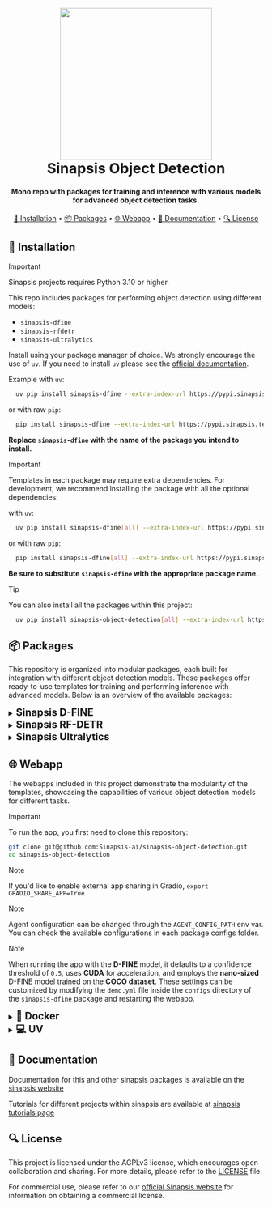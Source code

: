 <h1 align="center">
<br>
<a href="https://sinapsis.tech/">
  <img
    src="https://github.com/Sinapsis-AI/brand-resources/blob/main/sinapsis_logo/4x/logo.png?raw=true"
    alt="" width="300">
</a><br>
Sinapsis Object Detection
<br>
</h1>

<h4 align="center">Mono repo with packages for training and inference with various models for advanced object detection tasks.</h4>

<p align="center">
<a href="#installation">🐍 Installation</a> •
<a href="#packages">📦 Packages</a> •
<a href="#webapp">🌐 Webapp</a> •
<a href="#documentation">📙 Documentation</a> •
<a href="#license">🔍 License</a>
</p>


<h2 id="installation"> 🐍  Installation </h2>

> [!IMPORTANT]
> Sinapsis projects requires Python 3.10 or higher.
>

This repo includes packages for performing object detection using different models:

* <code>sinapsis-dfine</code>
* <code>sinapsis-rfdetr</code>
* <code>sinapsis-ultralytics</code>

Install using your package manager of choice. We strongly encourage the use of <code>uv</code>. If you need to install <code>uv</code> please see the [official documentation](https://docs.astral.sh/uv/getting-started/installation/#installation-methods).

Example with <code>uv</code>:

```bash
  uv pip install sinapsis-dfine --extra-index-url https://pypi.sinapsis.tech
```
 or with raw <code>pip</code>:
```bash
  pip install sinapsis-dfine --extra-index-url https://pypi.sinapsis.tech
```
**Replace `sinapsis-dfine` with the name of the package you intend to install.**



> [!IMPORTANT]
> Templates in each package may require extra dependencies. For development, we recommend installing the package with all the optional dependencies:
>
with <code>uv</code>:

```bash
  uv pip install sinapsis-dfine[all] --extra-index-url https://pypi.sinapsis.tech
```
 or with raw <code>pip</code>:
```bash
  pip install sinapsis-dfine[all] --extra-index-url https://pypi.sinapsis.tech
```
**Be sure to substitute `sinapsis-dfine` with the appropriate package name.**

> [!TIP]
> You can also install all the packages within this project:

```bash
  uv pip install sinapsis-object-detection[all] --extra-index-url https://pypi.sinapsis.tech
```

<h2 id="packages">📦 Packages</h2>

This repository is organized into modular packages, each built for integration with different object detection models. These packages offer ready-to-use templates for training and performing inference with advanced models. Below is an overview of the available packages:

<details>
<summary id="uv"><strong><span style="font-size: 1.4em;">Sinapsis D-FINE</span></strong></summary>

The package provides templates for **fine-tuning** and **inference** with the D-FINE model, enabling advanced **object detection** tasks. It includes:

- **DFINETraining**: A highly flexible template for fine-tuning D-FINE models on custom data.
- **DFINEInference**: A streamlined and efficient template for running trained D-FINE models.

For specific instructions and further details, see the [README.md](https://github.com/Sinapsis-AI/sinapsis-object-detection/blob/main/packages/sinapsis_dfine/README.md).

</details>

<details>
<summary id="uv"><strong><span style="font-size: 1.4em;">Sinapsis RF-DETR</span></strong></summary>

The package provides templates for **training**, **inference**, and **export** with the RF-DETR model, enabling advanced **object detection** tasks. It includes:

- **RFDETRExport** and **RFDETRLargeExport**: Templates for exporting the RFDETRBase and RFDETRLarge models to ONNX format.
- **RFDETRInference** and **RFDETRLargeInference**: Templates designed to perform inference on a set of images using the RFDETRBase and RFDETRLarge models.
- **RFDETRTrain** and **RFDETRLargeTrain**: Templates for training the RFDETRBase and RFDETRLarge models.

For specific instructions and further details, see the [README.md](https://github.com/Sinapsis-AI/sinapsis-object-detection/blob/main/packages/sinapsis_rfdetr/README.md).

</details>

<details>
<summary id="uv"><strong><span style="font-size: 1.4em;">Sinapsis Ultralytics</span></strong></summary>

The package provides templates for **training**, **inference**, **validation**, and **exporting** models with Ultralytics. It includes:

- **UltralyticsTrain**: Template for training Ultralytics models.
- **UltralyticsVal**: Template for validating Ultralytics models.
- **UltralyticsPredict**: Template for generating inference predictions with trained models.
- **UltralyticsExport**: Template for exporting models to deployment-ready format.

For specific instructions and further details, see the [README.md](https://github.com/Sinapsis-AI/sinapsis-object-detection/blob/main/packages/sinapsis_ultralytics/README.md).

</details>

<h2 id="webapp">🌐 Webapp</h2>

The webapps included in this project demonstrate the modularity of the templates, showcasing the capabilities of various object detection models for different tasks.

> [!IMPORTANT]
> To run the app, you first need to clone this repository:

```bash
git clone git@github.com:Sinapsis-ai/sinapsis-object-detection.git
cd sinapsis-object-detection
```

> [!NOTE]
> If you'd like to enable external app sharing in Gradio, `export GRADIO_SHARE_APP=True`

> [!NOTE]
> Agent configuration can be changed through the `AGENT_CONFIG_PATH` env var. You can check the available configurations in each package configs folder.

> [!NOTE]
> When running the app with the **D-FINE** model, it defaults to a confidence threshold of `0.5`, uses **CUDA** for acceleration, and employs the **nano-sized** D-FINE model trained on the **COCO dataset**. These settings can be customized by modifying the `demo.yml` file inside the `configs` directory of the `sinapsis-dfine` package and restarting the webapp.


<details>
<summary id="uv"><strong><span style="font-size: 1.4em;">🐳 Docker</span></strong></summary>

**IMPORTANT** This docker image depends on the sinapsis-nvidia:base image. Please refer to the official [sinapsis](https://github.com/Sinapsis-ai/sinapsis?tab=readme-ov-file#docker) instructions to Build with Docker.

1. **Build the sinapsis-object-detection image**:
```bash
docker compose -f docker/compose.yaml build
```
2. **Start the app container**:

- For D-FINE:

```bash
docker compose -f docker/compose_apps.yaml up sinapsis-dfine-gradio -d
```

- For RF-DETR:

```bash
docker compose -f docker/compose_apps.yaml up sinapsis-rfdetr-gradio -d
```

- For Ultralytics Inference:

```bash
docker compose -f docker/compose_apps.yaml up sinapsis-ultralytics-inference -d
```

- For Ultralytics Training:

```bash
docker compose -f docker/compose_apps.yaml up sinapsis-ultralytics-train -d
```

3. **Check the logs**:

- For D-FINE:

```bash
docker logs -f sinapsis-dfine-gradio
```

- For RF-DETR:

```bash
docker logs -f sinapsis-rfdetr-gradio
```

- For Ultralytics Inference:

```bash
docker logs -f sinapsis-ultralytics-inference
```

- For Ultralytics Training:

```bash
docker logs -f sinapsis-ultralytics-train
```

4. **The logs will display the URL to access the webapp, e.g.**:

```bash
Running on local URL:  http://127.0.0.1:7860
```

**NOTE**: The url can be different, check the output of logs.

5. **To stop the app**:
```bash
docker compose -f docker/compose_apps.yaml down
```

</details>


<details>
<summary id="uv"><strong><span style="font-size: 1.4em;">💻 UV</span></strong></summary>

To run the webapp using the <code>uv</code> package manager, follow these steps:

1. **Create the virtual environment and sync the dependencies**:
```bash
uv sync --frozen
```
2. **Install the sinapsis-object-detection package**:
```bash
uv pip install sinapsis-object-detection[all] --extra-index-url https://pypi.sinapsis.tech
```
3. **Run the webapp**:

- For D-FINE:

```bash
uv run webapps/detection_demo.py
```

- For RF-DETR:

```bash
export AGENT_CONFIG_PATH=packages/sinapsis_rfdetr/src/sinapsis_rfdetr/configs/rfdetr_demo.yml
uv run webapps/detection_demo.py
```

- For Ultralytics Inference:

```bash
uv run webapps/inference_app.py
```

- For Ultralytics Training:

```bash
uv run webapps/training_app.py
```


4. **The terminal will display the URL to access the webapp, e.g.**:

```bash
Running on local URL:  http://127.0.0.1:7860
```

**NOTE**: The URL may vary; check the terminal output for the correct address.

</details>

<h2 id="documentation">📙 Documentation</h2>

Documentation for this and other sinapsis packages is available on the [sinapsis website](https://docs.sinapsis.tech/docs)

Tutorials for different projects within sinapsis are available at [sinapsis tutorials page](https://docs.sinapsis.tech/tutorials)


<h2 id="license">🔍 License</h2>

This project is licensed under the AGPLv3 license, which encourages open collaboration and sharing. For more details, please refer to the [LICENSE](LICENSE) file.

For commercial use, please refer to our [official Sinapsis website](https://sinapsis.tech) for information on obtaining a commercial license.
